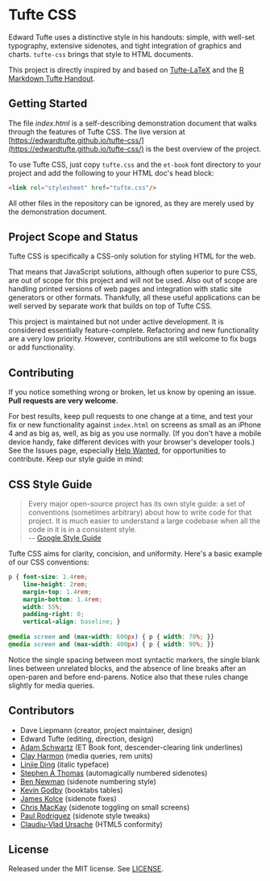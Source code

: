 Tufte CSS
=========
Edward Tufte uses a distinctive style in his handouts: simple, with well-set
typography, extensive sidenotes, and tight integration of graphics and
charts. `tufte-css` brings that style to HTML documents.

This project is directly inspired by and
based on [Tufte-LaTeX](https://tufte-latex.github.io/tufte-latex/) and the
[R Markdown Tufte Handout](http://rmarkdown.rstudio.com/examples/tufte-handout.pdf).

Getting Started
-
The file *index.html* is a self-describing demonstration document that walks through
the features of Tufte CSS. The live version at
[https://edwardtufte.github.io/tufte-css/](https://edwardtufte.github.io/tufte-css/)
is the best overview of the project.

To use Tufte CSS, just copy `tufte.css` and the `et-book` font
directory to your project and add the following to your HTML doc's
head block:

```html
<link rel="stylesheet" href="tufte.css"/>
```

All other files in the repository can be ignored, as they are merely
used by the demonstration document.

Project Scope and Status
-
Tufte CSS is specifically a CSS-only solution for styling HTML for the web.

That means that JavaScript solutions, although often superior to pure CSS, are out of scope for this project and will not be used. Also out of scope are handling printed versions of web pages and integration with static site generators or other formats. Thankfully, all these useful applications can be well served by separate work that builds on top of Tufte CSS.

This project is maintained but not under active development. It is considered essentially feature-complete. Refactoring and new functionality are a very low priority. However, contributions are still welcome to fix bugs or add functionality.

Contributing
-
If you notice something wrong or broken, let us know by opening an
issue. **Pull requests are very welcome**.

For best results, keep pull requests to one change at a time, and
test your fix or new functionality against `index.html` on screens as
small as an iPhone 4 and as big as, well, as big as you use
normally. (If you don't have a mobile device handy, fake different
devices with your browser's developer tools.)  See the Issues page, especially
[Help Wanted](https://github.com/edwardtufte/tufte-css/labels/help%20wanted),
for opportunities to contribute. Keep our style guide in mind:

CSS Style Guide
-
>Every major open-source project has its own style guide: a set of
>conventions (sometimes arbitrary) about how to write code for that
>project. It is much easier to understand a large codebase when all the
>code in it is in a consistent style. <br/>
> -- [Google Style Guide](https://github.com/google/styleguide)

Tufte CSS aims for clarity, concision, and uniformity. Here's a basic
example of our CSS conventions:

```css
p { font-size: 1.4rem;
    line-height: 2rem;
    margin-top: 1.4rem;
    margin-bottom: 1.4rem;
    width: 55%;
    padding-right: 0;
    vertical-align: baseline; }
    
@media screen and (max-width: 600px) { p { width: 70%; }}
@media screen and (max-width: 400px) { p { width: 90%; }}
```

Notice the single spacing between most syntactic markers, the single
blank lines between unrelated blocks, and the absence of line breaks
after an open-paren and before end-parens. Notice also that these
rules change slightly for media queries.

Contributors
-
 - Dave Liepmann (creator, project maintainer, design)
 - Edward Tufte (editing, direction, design)
 - [Adam Schwartz](https://github.com/adamschwartz) (ET Book font, descender-clearing link underlines)
 - [Clay Harmon](https://github.com/edwardtufte/tufte-css/commits/master?author=clayh53) (media queries, rem units)
 - [Linjie Ding](https://github.com/edwardtufte/tufte-css/commits/master?author=pyrocat101) (italic typeface)
 - [Stephen A Thomas](https://github.com/edwardtufte/tufte-css/commits/master?author=sathomas) (automagically numbered sidenotes)
 - [Ben Newman](https://github.com/edwardtufte/tufte-css/pull/9) (sidenote numbering style)
 - [Kevin Godby](https://github.com/edwardtufte/tufte-css/commits/master?author=godbyk) (booktabs tables)
 - [James Kolce](https://github.com/edwardtufte/tufte-css/commits/master?author=jameskolce) (sidenote fixes)
 - [Chris MacKay](https://github.com/crmackay) (sidenote toggling on small screens)
 - [Paul Rodriguez](https://github.com/edwardtufte/tufte-css/commits/master?author=ruricolist)
   (sidenote style tweaks)
 - [Claudiu-Vlad Ursache](https://github.com/edwardtufte/tufte-css/commits/master?author=ursachec) (HTML5 conformity)

License
-
Released under the MIT license. See [LICENSE](https://github.com/edwardtufte/tufte-css/blob/gh-pages/LICENSE).
